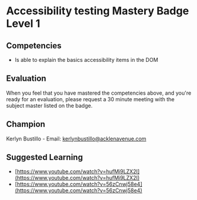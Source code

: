 # Accessibility testing Mastery Badge Level 1

## Competencies

 - Is able to explain the basics accessibility items in the DOM

## Evaluation
When you feel that you have mastered the competencies above, and you're ready for an evaluation, please request a 30 minute meeting with the subject master listed on the badge.

## Champion
Kerlyn Bustillo  - Email: kerlynbustillo@acklenavenue.com

## Suggested Learning

 - [https://www.youtube.com/watch?v=hufMi9LZX2I](https://www.youtube.com/watch?v=hufMi9LZX2I)
 - [https://www.youtube.com/watch?v=56zCnwj58e4](https://www.youtube.com/watch?v=56zCnwj58e4)